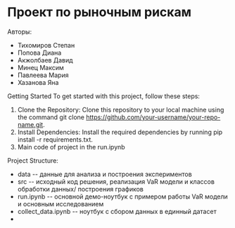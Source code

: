 # Проект по рыночным рискам
Авторы: 
- Тихомиров Степан
- Попова Диана
- Акжолбаев Давид
- Минец Максим
- Павлеева Мария
- Хазанова Яна

Getting Started
To get started with this project, follow these steps:

1. Clone the Repository: Clone this repository to your local machine using the command git clone https://github.com/your-username/your-repo-name.git.
2. Install Dependencies: Install the required dependencies by running pip install -r requirements.txt.
3. Main code of project in the run.ipynb

     

Project Structure:
- data                      -- данные для анализа и построения экспериментов
- src                       -- исходный код решения, реализация VaR модели и классов обработки данных/ построения графиков
- run.ipynb                 -- основной демо-ноутбук с примером работы VaR модели и основным исследованием
- collect_data.ipynb        -- ноутбук с сбором данных в единный датасет
- 

